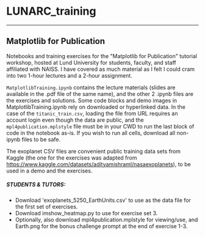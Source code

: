 # LUNARC_training
-----------------------------
## Matplotlib for Publication
Notebooks and training exercises for the "Matplotlib for Publication" tutorial workshop, hosted at Lund University for students, faculty, and staff affiliated with NAISS. I have covered as much material as I felt I could cram into two 1-hour lectures and a 2-hour assignment.

`MatplotlibTraining.ipynb` contains the lecture materials (slides are available in the .pdf file of the same name), and the other 2 .ipynb files are the exercises and solutions. Some code blocks and demo images in MatplotlibTraining.ipynb rely on downloaded or hyperlinked data. In the case of the `titanic_train.csv`, loading the file from URL requires an account login even though the data are public, and the `mpl4publication.mplstyle` file must be in your CWD to run the last block of code in the notebook as-is. If you wish to run all cells, download all non-ipynb files to be safe.

The exoplanet CSV files are convenient public training data sets from Kaggle (the one for the exercises was adapted from https://www.kaggle.com/datasets/adityamishraml/nasaexoplanets), to be used in a demo and the exercises.

##### STUDENTS & TUTORS:
- Download 'exoplanets_5250_EarthUnits.csv' to use as the data file for the first set of exercises.
- Download imshow_heatmap.py to use for exercise set 3.
- Optionally, also download mpl4publication.mplstyle for viewing/use, and Earth.png for the bonus challenge prompt at the end of exercise 1-3.
